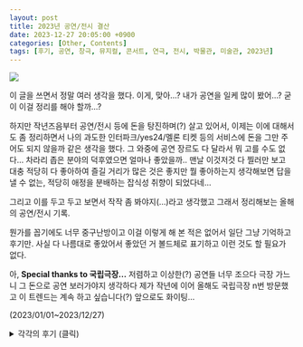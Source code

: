 ```yaml
---
layout: post
title: 2023년 공연/전시 결산
date: 2023-12-27 20:05:00 +0900
categories: [Other, Contents]
tags: [후기, 공연, 창극, 뮤지컬, 콘서트, 연극, 전시, 박물관, 미술관, 2023년]
---
```


![](https://cojette.files.wordpress.com/2023/12/img_3041-1.jpg?w=768)

이 글을 쓰면서 정말 여러 생각을 했다. 이게, 맞아...? 내가 공연을 일케 많이 봤어...? 굳이 이걸 정리를 해야 할까...?

하지만 작년즈음부터 공연/전시 등에 돈을 탕진하며(?) 살고 있어서, 이제는 이에 대해서도 좀 정리하면서 나의 과도한 인터파크/yes24/멜론 티켓 등의 서비스에 돈을 그만 주어도 되지 않을까 같은 생각을 했다. 그 와중에 공연 장르도 다 달라서 뭐 고를 수도 없다... 차라리 좁은 분야의 덕후였으면 얼마나 좋았을까.. 맨날 이것저것 다 찔러만 보고 대충 적당히 다 좋아하여 즐길 거리가 많은 것은 좋지만 뭘 좋아하는지 생각해보면 답을 낼 수 없는, 적당히 애정을 분배하는 잡식성 취향이 되었다네...

그리고 이를 두고 두고 보면서 작작 좀 봐야지(...)라고 생각했고 그래서 정리해보는 올해의 공연/전시 기록.

뭔가를 꼽기에도 너무 중구난방이고 이걸 이렇게 해 본 적은 없어서 일단 그냥 기억하고 후기만. 사실 다 나름대로 좋았어서 좋았던 거 볼드체로 표기하고 이런 것도 할 필요가 없다.

아, **Special thanks to 국립극장...** 저렴하고 이상한(?) 공연들 너무 조으다 극장 가느니 그 돈으로 공연 보러가야지 생각하다 제가 작년에 이어 올해도 국립극장 n번 방문했고 이 트렌드는 계속 하고 싶습니다(?) 앞으로도 화이팅...

(2023/01/01~2023/12/27)

<details>
  <summary>각각의 후기 (클릭) </summary>
  <div>
    <h3 id="-">공연</h3>
    <ul>
      <li>IDIOTAPE [11111101] 11주년 콘서트 (왓챠홀) : 흑흑 이디오테잎 최고야... 드럼 학대의 현장 너무 바람직하다(?) 나의 11년간의 노동요여 영원하라.</li>
      <li>잠비나이 [무경계에 서서] (EBS) : EBS 스페이스 공감 방청. 잠비나이야 사실 너무 많이 봐서(...) 놀랍지 않으나 그래도 늘 잘 한다.</li>
      <li>4반도네온 탱고 콘서트(예술의전당) : 반도네온 4개의 합주를 언제 또 들어볼 수 있을까. 재밌는 경험.</li>
      <li>창극 [정년이] (국립극장) : 언니들 멋있어요 멋있으면 다 언니...</li>
      <li>경기필하모닉 [말러 교향곡 6번] (롯데콘서트홀) :말러 교향곡은 뭐든지 듣고 나면 지친다... 하지만 6번은 처음이고 좋았다.</li>
      <li>뮤지컬 [오페라의 유령] (부산 드림씨어터) : 이것이 그 말로만 듣던(실황만 본) 오페라의 유령...내 취향의 스타일은 아니지만 그래도 재밌었고 조승우 다들 열광하는 이유를 알 것 같다...</li>
      <li>Men I Trust 내한공연 (Yes24라이브홀) : 운영이 초큼 마음에 안 들었지만 좋아하는 노래들 들어서 좋았다.</li>
      <li>드림씨어터 내한공연 (블루스퀘어) : 아이고 어르신들 아이고 아이고 흑흑흑 (감동에 북받쳐 말을 잇지 못함)</li>
      <li>고영열의 춘향 (남산골한옥마을) : 고즈넉한 저녁에 한옥에서 듣는 춘향가 좋았다.</li>
      <li>2023 펜타포트락페스티벌 (송도달빛축제공원) : 하 나의 여름휴가. 올해도 불태웠고 너무 더웠지만 좋았다.</li>
      <li>2023 토월정통연극 [오셀로] (예술의전당) : 무대 디자인이 눈에 띄고 최악의 연기와 최고의 연기가 동시에 존재하는 것을 보았다.</li>
      <li>오은철 피아노 리사이틀 [Moments] (금호아트홀 연세) : 음악감각 좋고 연주 잘 하는 건 알았지만 정말 클래식 편곡 잘 하더라. 앞으로도 화이팅...</li>
      <li>미디어 콘서트 [디오니소스 로봇] (LG아트센터) : 이것이 혼파망이지 이것이 혼파망이야...영혼이 탈출할 것 같은 국악관현악 사운드와 미디어아트에 퍼포먼스의 향연...</li>
      <li>2023 꼬레아 리듬터치 with 소리꾼 고영열 (마포아트센터 맥) : 플루트-베이스-피아노-기타-드럼-퍼커션 재즈 편성 좋은데 여기에 국악을 마네...재밌었다.</li>
      <li>관현악적 시나위[역의 음향] (국립극장) : 원일 선생님 정말 시나위에 진심이시고 여전히 흥미로웠다.</li>
      <li>교향악축제 [광주시향-말러 1번] (예술의전당) : 정말 말러는 듣고 나면 진빠지는데 그래도 확실히 &#39;거인&#39;은 덜 한 편이고 광주시향은 처음인데 괜찮았으며 협연한 손민수 피아니스트의 베토벤도 괜찮았다.</li>
      <li>창극 [베니스의 상인] (국립극장) : 이번에 돈 좀 들인 듯한 무대 미술이 인상적이었고 샤일록이 너무 성질 부리는데 잘 하더라...</li>
      <li>종묘제례악 (국립국악원) : 종묘제례악 이번에 들은 게 두 번째인가 그렇지만 이 번에도 중간에 정신이 들어왔다 나갔다 하는 끈을 잡느라 고생했다(...)</li>
      <li>교향악축제 [경기필하모닉-차이코프스키 교향곡 5번] (예술의 전당) : 차콥...화려하고 멜로디 도입부 장인이어서 입문자 적극 추천용 교향곡...역시나 듣기 편하고 아름다웠다...</li>
      <li>국립국악관현악단 [부재] (국립극장) : 무려 로봇이 지휘를 하는 국악관현악 공연. 흥미로워서 나오자마자 예매를 했더니 1열 정중앙에서 구경했는데 연주는 기대를 넘지는 못했지만 로봇과 사람 연주자와 지휘를 보는 재미가 쏠쏠했다.</li>
      <li>여우락 페스티벌 [백야] (국립극장) : 손열음 피아니스트가 하프시코드도 치고 토이피아노도 치고 그랜드 피아노 통을 북처럼 치고 현도 뜯으며 대금/피리와 듀엣을 하는 흥미로운 공연.</li>
      <li>여우락 페스티벌 [lull~유영] (국립극장) : 불교 범패음악의 일렉트로니카 재해석. 전자음을 배경으로 스님이 나오셔서 승무를 추시고 염불을 읊으신다...</li>
      <li>여우락 페스티벌 [자유항] (국립극장) : 전통 타악을 깔고 만들어진 재즈밴드 더 튠과 세움의 콜라보 공연. 온갖 소리들이 합쳐져서 재미있었다.</li>
      <li>여우락 페스티벌 [장:단]/[시너지] (국립극장) : [장:단]은 국악 타악 연주자와 재즈 타악 연주자 둘의 즉흥 공연. 정말 신나고 합도 완전 좋았다. [시너지]는 클래식-전자음악-국악 솔리스트 5명이 만든 프로젝트 그룹. 철현금에 이펙터를 거니 소리가 재밌어지는 게 인상적이었다.</li>
      <li>여우락 페스티벌 [신:지핌] (국립극장): 드럼을 개조해서 아시아-아프리카 전통 사운드에 굿을 얹으니 샤머니즘 스타일 음악을 연주하는 인디 락밴드와 귀기어린 해금의 콜라보.</li>
      <li>팬텀싱어4 갈라콘서트 (올림픽공원) : 재밌게 본 즌3때도 안 간 갈라를 즌4에서 가게 될 줄 몰랐지만 사노라면 그럴 때도 있고 노래 잘하는 가수들이 노래 열심히 부르는 공연은 좋지요.</li>
      <li>개관공연 [시나위 일렉트로니카-FRONTIER] (부천아트센터) : 주니어 단원만 모아서(많이 굴려서) 공연 올려주는 거 좋고 디오니소스 로봇의 프리퀄이라서 다음 공연도 기대가 되는 게 좋았다. 이 와중에 곡이 좀 난해하긴 하지만 앵콜곡인데 중간에 소리치면서 이게 뭐냐고 하는 아저씨 덕분에 앵콜곡 중간에 끝났네요? 이게 무슨 관크죠.</li>
      <li>클래식 Summer Music Festival (MBC) : 지인분 덕에 뱅만년만에 TV예술무대 방청을 다녀왔는데, 다들 이미 봤던 사람들이지만 조윤성 재즈트리오 연주 참 잘하고 포르테나 노래 참 잘 하더라.</li>
      <li>2023 Sync Next[광광, 굉굉] (세종문화회관) : 온갖 타악-온갖 국악 관악- 기타-온갖 전자음- 가야금으로 왜 시위를 못하게 막는가에 대한 곡을 만들었는데, 국악 관악기 타악기가 왜 옛날부터 시위에 최고고 풍물패 동아리가 왜 운동권이었는지 새삼 깨달았다(?)</li>
      <li>뮤지컬 [그날들] (예술의전당) : 김광석 노래들로 구성한 주크박스 뮤지컬. 10주년인데는 다 이유가 있지.</li>
      <li>뮤지컬 [곤 투모로우] (광림아트센터) : 김옥균 미화가 좀 있지만 전반적으로 재밌던 뮤지컬. 게다가 배우들이 다들 노래를 잘 해서 진심으로 귀가 즐거웠다.</li>
      <li>창극 [심청가] (국립극장) : 판소리 주요 사설을 거의 그대로 가져와서 좀 뻔하지 않나 싶지만 의외로 재밌던 공연.</li>
      <li>안드라스 쉬프 피아노 리사이틀 (경기아트센터) : 장장 3시간 반에 달하는 어르신의 피아노 오마카세... 갑자기 바흐 2성 인벤션 전곡에 바흐 리사이틀을 해주신 것도 감동인데 하이든의 재발견에 베토벤 발트슈타인까지 너무 완벽한 코스였다...</li>
      <li>자라섬 재즈 페스티벌 (자라섬) : 오랜만에 3일 내내 들었고 마지막 날이 가장 취향이었지만(뱅만년만에 보는 리처드 보나 어우 선생님 세상에... 마비노기 빅밴드 재즈로 듣는 거 너무 조으다) 다른 날 모든 뮤지션들이 다 좋았어요. 심지어 나윤선 평소에는 멋있지만 내 취향은 아니었는데 취향따위 압살해 버리는 초 멋진 공연...</li>
      <li>콘서트 [G-Wave] -- 고영열 &amp; 존노 (관악아트홀 ) : 거 다 아는 얼굴들에 거 다 아는 곡들이라... 그래도 재미있었다 후후.</li>
      <li>고영열 콘서트[월하정인] (경기국악원) : 역시나 거 다 아는 레퍼토리구먼. (...) 그래도 공연 괜찮았다.</li>
      <li>창작가무극 [순신] (예술의전당) : 무용과 판소리와 뮤지컬이 섞여서 굉장히 정신없었는데 보다 보니 익숙해졌고 적벽가 스타일의 한산도 대첩과 명량해전 작창 너무 대단하시다...</li>
      <li>창극 [패왕별희] (국립극장) : 오리지널 사면초가 이야기. 독특하고 재미있었고 음악 좋고 무대연출 좋으며 이자람님은 천재시다...</li>
      <li>비킹구르 올라프손 피아노 리사이틀 (고양 아람누리) : 관객도 많고 반응도 좋았지만 나는 잘 모르겠다. 굳이 골드베르크 변주곡을 이렇게 쳐야 할까...나에게는 다소 부담스러운 해석. 덕분에 지겹지는 않았지만.</li>
      <li>정재일 콘서트 (세종문화회관) : 정재일 단공은 처음이라 몇 달 전부터 에매를 하며 기다렸고 라이브는 당연히 좋고 특히 씻김굿 테마 이번 앨범 라이브 정말 좋았다. 그나저나 국악 공연 적당히 다녀야지 다들 아는 얼굴들이여...</li>
    </ul>
    <h3 id="-">전시</h3>
    <ul>
      <li>우재길 전(가나아트센터) / [대화] (매스갤러리) / 10주년 작가전 (김종영갤러리): 우재길 전은 노가다로 개로워했다. 하지만 색과 그라데이션이 좋았다. 김종영갤러리의 숯으로 만든 공중 도자기가 인상적이었다.</li>
      <li>개관 10주년 기념전 (석파정 서울미술관) : 서울미술관 크더라... 석파정 좋더라...</li>
      <li>앙드레 브라질리에 특별전(예술의 전당): 밝은 파랑색 분홍색 왕창왕창인 풍경 좋았고 그림이 내내 화사해서 작가 참 편하게 잘 살았구나 생각하며 조금 비뚤어졌지만 예쁘고 밝은 거 보는 것은 좋은 일이다.</li>
      <li>[MMCA 이건희컬렉션 특별전: 모네와 피카소, 파리의 아름다운 순간들] 및 다다익선, 산업 미술전 및 상설 전시 (국립현대미술관) : 이건희컬렉션은 모네 르누아르로 광고하더니 정작 피카소 도자 작품이 70점이나 있어서 당황했다. 그리고 달리나 다른 유럽 유명 화가 그림들도 있었다. 별 생각없던 백남준 전이 정말 잘 되어있고 작품도 많아서 재밌게 봤고, 산업미술전도 흥미로웠다. 하지만 다다익선에 대한 과천미술관의 정념 잘 알겠다... 그리고 국립현대미술관 과천이 국내에서 두 번째로 큰 미술관이라지만 정말 크더라.. 힘들었다...</li>
      <li>반 클리프 아펠 [사랑의 다리] (DDP) : 와아 보석 와아 시계 와아 반짝반짝. 하지만 사람 많고 큰 감흥은 없었다.</li>
      <li>상설 전시 (공예박물관) : 예쁘고 노가다가 느껴져서 괴롭고 좋았다.</li>
      <li>이집트 미라전: 부활을 위한 여정 (예술의전당) : 전시는 흥미롭고 정말 좋았는데 사람이 너무 많아서 질려서 도망왔다. (...)</li>
      <li>상설 전시 (무이예술관): 관장의 메밀꽃과 본인 작품에 대한 애정이 인상적이었고 아기자기하고 예쁘지만 겨울에는 조금 쓸쓸한 것은 어쩔 수 없다.</li>
      <li>무라카미 다카시전/한국 작가전/상설 전시(이우환 공간 포함) (부산시립미술관): 무라카미 다카시 전은 예쁘지만 너무 직설적인 오타쿠 현대미술가 사상은 늘 거슬리는 데가 있다. 상설전시와 한국 작가 전은 보고 나니 기운이 없어졌고 이우환 공간 좋았다.</li>
      <li>고미술 기획전 [조선, 병풍의 나라 2] (아모레퍼시픽미술관) : 전시 생각보다도 크고 보고 진이 빠지는 경험. 스케일이 큰 병풍 작품이 많아서 그런가. 매화 병풍은 정말 감탄했고 의례도와 자수 병풍은 볼 때마다 늘 그 상상되는 노가다로 괴로워진다.</li>
      <li>미우라치오 카탈란 전 / 조선의 백자, 군자지향 전/ 상설전시(리움미술관): 카탈란전은 직설적이고 귀여웠다. 조선백자전은 정말 좋았고 백자를 이렇게 대규모로 큐레이션해서 볼 일이 얼마나 있을까. 상설 전시는 보고...할 말을 잃었다. 야 이 장물아비야 (....)</li>
      <li>영국 내셔널갤러리 명화전 및 상설전시 (국립중앙박물관) : 거 내셔널 갤러리 안 가 본 것도 아니고 (...) 하지만 좋았다.</li>
      <li>피카소와 20세기 거장들 (마이아트뮤지엄) : 피카소 그림이 마음에 드는 놀라운 경험.</li>
      <li>다시 보다- 한국근현대미술전 (소마미술관): 그야말로 한국 근현대미술 대표급 작가들을 대규모로 전시한 것이 한국 근현대미술 한 번에 요약한 수준... 넘나 대박... 기획 무엇...</li>
      <li>에드워드 호퍼- 길 위에서 (서울시립미술관) : 큐레이션도 좋고 작품도 많고 운영도 역대급으로 잘 했다고 생각한다. 하지만 전성기 작품이 없다시피 해서 과연 이대로 괜찮은가(...)</li>
      <li>다비드 자맹- 프로방스에서 온 댄디보이 (더현대서울)</li>
      <li>상설 전시(세계문자박물관) : 깔끔하고 흥미로운 전시들. 또 가야지.</li>
      <li>컬러풀 나이트, 안도 다다오 [청춘] (뮤지엄 산) : 안도 타다오의 건축 관련 전시. 관심있었어서 재밌게 봤고, 컬러풀 나이트는 날씨가 좀 더 좋았으면 좋았겠지만 흥미로웠다.</li>
      <li>류이치 사카모토 추모전 [나는 앞으로 몇 번의 보름달을 볼 수 있을까] (피크닉) : 류이치 사카모토 자서전의 제목을 딴 추모 전시로, 작은 규모며 자서전 내용은 이미 아는 거였지만 다시 한 번 생각할 수 있었다.</li>
      <li>[게임 사회], [Back to the Future], 김구림 개인전 (국립현대미술관)</li>
      <li>김환기 회고전 (호암미술관) : 크고 잘 정돈된 전시 좋았고 호암미술관도 처음 가 보는데 좋았다. 다만 전시가 끝물이고 어디 미디어 노출이 있었는지 평일에 외곽인데도 사람이 많아서 당황했다.</li>
      <li>[Tudors] 및 상설 전시(Legion of Honor) : 교과서에서 보던 영국 왕실 초상화 너무 잘 보았고 정말 로댕 조각에 진심인 곳...</li>
      <li>[Change of time] 및 상설 전시 (SFMOMA) : 루이스 캐럴님 사진들이 있었다... (울며 뛰쳐나감) 오노 요코의 관객 참여작에 참여한 내 작품은 잘 남아있을까. 새로운 상설 전시들이 있었고 국내 작가 작품도 서너점 있었다.</li>
      <li>기획전시 [자아 아래 기억, 자아 위 꿈] (서울대학교 미술관) :요즘 현대 미술들은 다소 이해하기 어렵지만 막연히 선명히 남는 몇 개의 잔상</li>
      <li>장욱진 회고전[가장 진지한 고백] (국립현대미술관) : 작품 개수나 전시나 작품 하나하나 모두 마음에 들었던, 깊고 따스한 그림들.</li>
      <li>미셸 들라크루아 전(예술의 전당): 그야말로 프랑스의 벨 에포크적 풍경을 그려냈다. 매우 예쁘고 따뜻한 풍경들.</li>
      <li>그 외 이름을 잊은 여러 전시 : 그저 제 불찰입니다...</li>
    </ul>
  </div>
</details>
